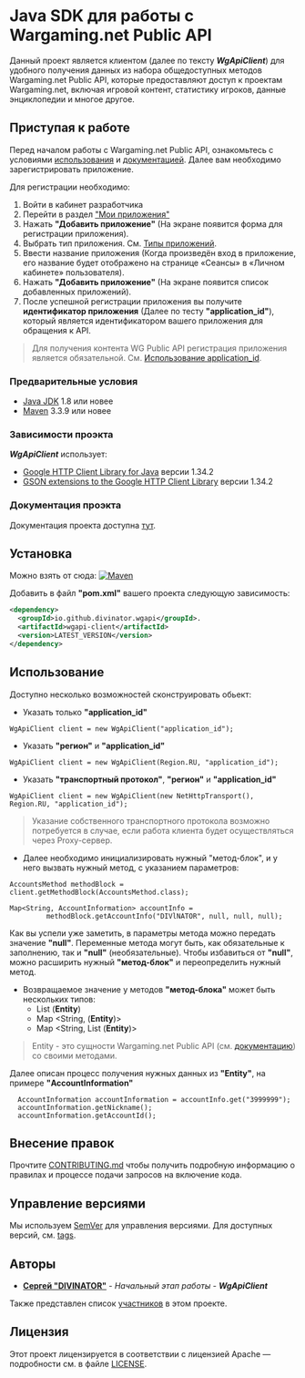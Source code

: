 # Java SDK для работы с Wargaming.net Public API
Данный проект является клиентом (далее по тексту <b><i>WgApiClient</i></b>) для удобного получения данных из набора общедоступных методов 
Wargaming.net Public API, которые предоставляют доступ к проектам Wargaming.net, включая игровой контент, 
статистику игроков, данные энциклопедии и многое другое.

## Приступая к работе
Перед началом работы с Wargaming.net Public API, ознакомьтесь с условиями 
[использования](https://developers.wargaming.net/documentation/rules/agreement/) 
и [документацией](https://developers.wargaming.net/reference/). Далее вам необходимо зарегистрировать приложение.

Для регистрации необходимо:
1. Войти в кабинет разработчика
2. Перейти в раздел ["Мои приложения"](https://developers.wargaming.net/applications/)
3. Нажать <b>"Добавить приложение"</b> (На экране появится форма для регистрации приложения).
4. Выбрать тип приложения. См. [Типы приложений](https://developers.wargaming.net/documentation/guide/principles/#application_types).
5. Ввести название приложения (Когда произведён вход в приложение, его название будет отображено на странице «Сеансы» 
в «Личном кабинете» пользователя).
6. Нажать <b>"Добавить приложение"</b> (На экране появится список добавленных приложений).
7. После успешной регистрации приложения вы получите <b>идентификатор приложения</b> (Далее по тесту <b>"application_id"</b>), 
который является идентификатором вашего приложения для обращения к API.

> Для получения контента WG Public API регистрация приложения является обязательной. См. [Использование application_id](https://developers.wargaming.net/documentation/guide/getting-started/#using_application_id). 

### Предварительные условия
* [Java JDK](http://www.oracle.com/technetwork/java/javase/downloads/index.html) 1.8 или новее
* [Maven](https://maven.apache.org/download.cgi) 3.3.9 или новее

### Зависимости проэкта
<b><i>WgApiClient</i></b> использует:
* [Google HTTP Client Library for Java](https://github.com/googleapis/google-http-java-client) версии 1.34.2
* [GSON extensions to the Google HTTP Client Library](https://github.com/googleapis/google-http-java-client) версии 1.34.2

### Документация проэкта
Документация проекта доступна [тут](https://divinator.github.io/docs/wgapi-client/index.html).

## Установка

Можно взять от сюда: [![Maven](https://img.shields.io/maven-central/v/io.github.divinator.wgapi/wgapi-client)](https://search.maven.org/artifact/io.github.divinator.wgapi/wgapi-client)

Добавить в файл <b>"pom.xml"</b> вашего проекта следующую зависимость:
```xml
<dependency>
  <groupId>io.github.divinator.wgapi</groupId>.                                     
  <artifactId>wgapi-client</artifactId>
  <version>LATEST_VERSION</version>
</dependency>
```

## Использование
Доступно несколько возможностей сконструировать обьект:
+ Указать только <b>"application_id"</b>
```
WgApiClient client = new WgApiClient("application_id");
```
+  Указать <b>"регион"</b> и <b>"application_id"</b>
```
WgApiClient client = new WgApiClient(Region.RU, "application_id");
```
+  Указать <b>"транспортный протокол"</b>, <b>"регион"</b> и <b>"application_id"</b>
```
WgApiClient client = new WgApiClient(new NetHttpTransport(), Region.RU, "application_id");
```
> Указание собственного транспортного протокола возможно потребуется в случае, если работа клиента будет осуществляться через Proxy-сервер.

+ Далее необходимо инициализировать нужный "метод-блок", и у него вызвать нужный метод, с указанием параметров:
```
AccountsMethod methodBlock = client.getMethodBlock(AccountsMethod.class);

Map<String, AccountInformation> accountInfo = 
         methodBlock.getAccountInfo("DIVlNATOR", null, null, null);
```

Как вы успели уже заметить, в параметры метода можно передать значение <b>"null"</b>.
Переменные метода могут быть, как обязательные к заполнению, так и <b>"null"</b> (необязательные).
Чтобы избавиться от <b>"null"</b>, можно расширить нужный <b>"метод-блок"</b> и переопределить нужный метод.

+ Возвращаемое значение у методов <b>"метод-блока"</b> может быть нескольких типов:
  + List (<b>Entity</b>)
  + Map <String, (<b>Entity</b>)>
  + Map <String, List (<b>Entity</b>)>
  
> Entity - это сущности Wargaming.net Public API (см. [документацию](https://developers.wargaming.net/reference/)) со своими методами.

Далее описан процесс получения нужных данных из <b>"Entity"</b>, на примере <b>"AccountInformation"</b>
```
  AccountInformation accountInformation = accountInfo.get("3999999");
  accountInformation.getNickname();
  accountInformation.getAccountId();
``` 

## Внесение правок
Прочтите [CONTRIBUTING.md](CONTRIBUTING.md) чтобы получить подробную информацию о правилах и процессе подачи запросов на включение кода.

## Управление версиями
Мы используем [SemVer](http://semver.org/) для управления версиями. Для доступных версий, см. [tags](https://github.com/DIVINATOR/wgapi-client/tags). 

## Авторы
* **[Сергей "DIVINATOR"](https://divinator.github.io/)** - *Начальный этап работы* - <b><i>WgApiClient</i></b>

Также представлен список [участников](https://github.com/DIVINATOR/wgapi-client/graphs/contributors) в этом проекте.

## Лицензия

Этот проект лицензируется в соответствии с лицензией Apache — подробности см. в файле [LICENSE](LICENSE).
